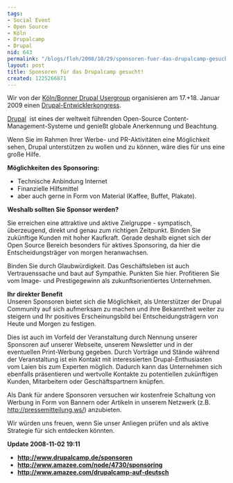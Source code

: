 ```yaml
---
tags:
- Social Event
- Open Source
- Köln
- Drupalcamp
- Drupal
nid: 643
permalink: "/blogs/floh/2008/10/29/sponsoren-fuer-das-drupalcamp-gesucht.html"
layout: post
title: Sponsoren für das Drupalcamp gesucht!
created: 1225266871
---
```

<p>Wir von der <a href="http://groups.drupal.org/koeln-bonn">K&ouml;ln/Bonner Drupal Usergroup</a> organisieren am 17.+18. Januar 2009 einen <a href="http://www.drupalcamp.de">Drupal-Entwicklerkongress</a>.</p>
<p><a href="http://drupal.org/">Drupal</a>&nbsp; ist eines der weltweit f&uuml;hrenden Open-Source Content-Management-Systeme und genie&szlig;t globale Anerkennung und Beachtung.</p>
<p>Wenn Sie im Rahmen Ihrer Werbe- und PR-Aktivit&auml;ten eine M&ouml;glichkeit sehen, Drupal unterst&uuml;tzen zu wollen und zu k&ouml;nnen, w&auml;re dies f&uuml;r uns eine gro&szlig;e Hilfe.</p>
<p>
<!--break-->
<strong>M&ouml;glichkeiten des Sponsoring:</strong></p>
<ul>
    <li>Technische Anbindung Internet</li>
    <li>Finanzielle Hilfsmittel</li>
    <li>aber auch gerne in Form von Material (Kaffee, Buffet, Plakate).</li>
</ul>
<p><strong>Weshalb sollten Sie Sponsor werden?</strong></p>
<p>Sie erreichen eine attraktive und aktive Zielgruppe - sympatisch, &uuml;berzeugend, direkt und genau zum richtigen Zeitpunkt. Binden Sie zuk&uuml;nftige Kunden mit hoher Kaufkraft.  Gerade deshalb eignet sich der Open Source Bereich besonders f&uuml;r aktives Sponsoring, da hier die Entscheidungstr&auml;ger von morgen heranwachsen.</p>
<p>Binden Sie durch Glaubw&uuml;rdigkeit. Das Gesch&auml;ftsleben ist auch Vertrauenssache und baut auf Sympathie.  Punkten Sie hier. Profitieren Sie vom Image- und Prestigegewinn als zukunftsorientiertes Unternehmen.</p>
<p><strong>Ihr direkter Benefit</strong><br />
Unseren Sponsoren bietet sich die M&ouml;glichkeit, als Unterst&uuml;tzer der Drupal Community auf sich aufmerksam zu machen und ihre Bekanntheit weiter zu steigern und Ihr positives Erscheinungsbild bei Entscheidungstr&auml;gern von Heute und Morgen zu festigen.</p>
<p>Dies ist auch im Vorfeld der Veranstaltung durch Nennung unserer Sponsoren auf unserer Webseite, unserem Newsletter und in der eventuellen Print-Werbung gegeben. Durch Vortr&auml;ge und St&auml;nde w&auml;hrend der Veranstaltung ist ein Kontakt mit interessierten Drupal-Enthusiasten vom Laien bis zum Experten m&ouml;glich. Dadurch kann das Unternehmen sich ebenfalls pr&auml;sentieren und wertvolle Kontakte zu potentiellen zuk&uuml;nftigen Kunden, Mitarbeitern oder Gesch&auml;ftspartnern kn&uuml;pfen.</p>
<p>Als Dank f&uuml;r andere Sponsoren versuchen wir kostenfreie Schaltung von Werbung in Form von Bannern oder Artikeln in unserem Netzwerk (z.B. <a href="http://pressemitteilung.ws/">http://pressemitteilung.ws/</a>) anzubieten.</p>
<p>Wir w&uuml;rden uns freuen, wenn Sie unser Anliegen pr&uuml;fen und als aktive Strategie f&uuml;r sich entdecken k&ouml;nnten.</p>
<strong>Update 2008-11-02 19:11</strong>
<ul>
<li><strong><a href="http://www.drupalcamp.de/sponsoren"> http://www.drupalcamp.de/sponsoren</a></strong></li>
<li><strong><a href="http://www.amazee.com/node/4730/sponsoring">http://www.amazee.com/node/4730/sponsoring </a></strong></li>
<li><strong><a href="http://www.amazee.com/drupalcamp-auf-deutsch ">http://www.amazee.com/drupalcamp-auf-deutsch </a></strong></li>
</ul>
